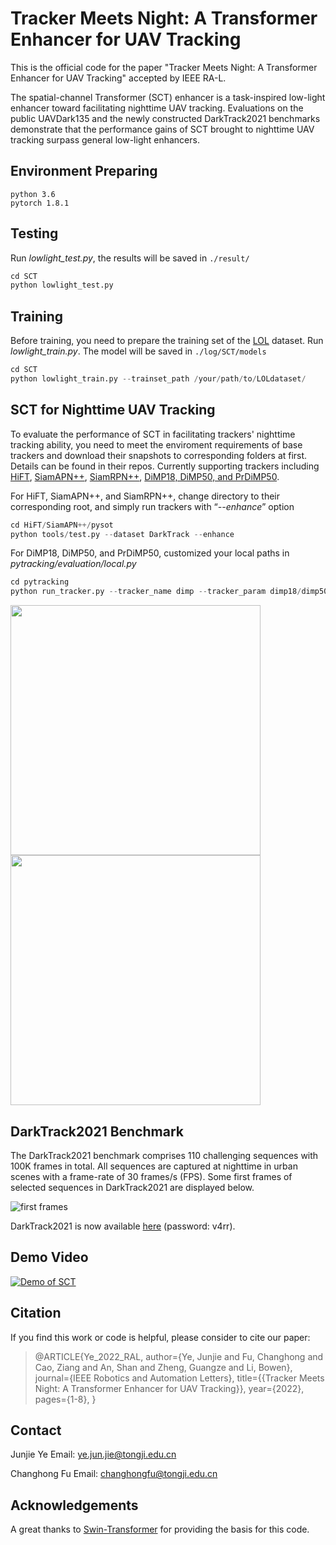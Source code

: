 # Tracker Meets Night: A Transformer Enhancer for UAV Tracking

This is the official code for the paper "Tracker Meets Night: A Transformer Enhancer for UAV Tracking" accepted by IEEE RA-L.

The spatial-channel Transformer (SCT) enhancer is a task-inspired low-light enhancer toward facilitating nighttime UAV tracking. Evaluations on the public UAVDark135 and the newly constructed DarkTrack2021 benchmarks demonstrate that the performance gains of SCT brought to nighttime UAV tracking surpass general low-light enhancers.

## Environment Preparing
```
python 3.6
pytorch 1.8.1
```

## Testing

Run *lowlight_test.py*, the results will be saved in `./result/`
```python
cd SCT
python lowlight_test.py 
```

## Training

Before training, you need to prepare the training set of the [LOL](https://daooshee.github.io/BMVC2018website/) dataset.
Run *lowlight_train.py*. 
The model will be saved in `./log/SCT/models`

```python
cd SCT
python lowlight_train.py --trainset_path /your/path/to/LOLdataset/
```

## SCT for Nighttime UAV Tracking

To evaluate the performance of SCT in facilitating trackers' nighttime tracking ability, you need to meet the enviroment requirements of base trackers and download their snapshots to corresponding folders at first. Details can be found in their repos. Currently supporting trackers including [HiFT](https://github.com/vision4robotics/HiFT), [SiamAPN++](https://github.com/vision4robotics/SiamAPN), [SiamRPN++](https://github.com/STVIR/pysot), [DiMP18, DiMP50, and PrDiMP50](https://github.com/visionml/pytracking).

For HiFT, SiamAPN++, and SiamRPN++, change directory to their corresponding root, and simply run trackers with “*--enhance*” option

```python
cd HiFT/SiamAPN++/pysot
python tools/test.py --dataset DarkTrack --enhance
```

For DiMP18, DiMP50, and PrDiMP50, customized your local paths in *pytracking/evaluation/local.py*

```python
cd pytracking 
python run_tracker.py --tracker_name dimp --tracker_param dimp18/dimp50/prdimp50 --enhance 
```

<img src="https://github.com/vision4robotics/SCT/blob/main/image/UAVDark135.png" width="400"><img src="https://github.com/vision4robotics/SCT/blob/main/image/star_darktrack.png" width="400">


## DarkTrack2021 Benchmark

The DarkTrack2021 benchmark comprises 110 challenging sequences with 100K frames in total. All sequences are captured at nighttime in urban scenes with a frame-rate of 30 frames/s (FPS). Some first frames of selected sequences in DarkTrack2021 are displayed below.

![first frames](https://github.com/vision4robotics/SCT/blob/main/image/frames.png)

DarkTrack2021 is now available [here](https://pan.baidu.com/s/1LQ8MrfGRiW4A_gGWIU2yqQ) (password: v4rr).

## Demo Video

[![Demo of SCT](https://res.cloudinary.com/marcomontalbano/image/upload/v1631463588/video_to_markdown/images/youtube--I1eZnJ_dbfg-c05b58ac6eb4c4700831b2b3070cd403.jpg)](https://youtu.be/I1eZnJ_dbfg "Demo of SCT")

## Citation

If you find this work or code is helpful, please consider to cite our paper:

> @ARTICLE{Ye_2022_RAL,
>   author={Ye, Junjie and Fu, Changhong and Cao, Ziang and An, Shan and Zheng, Guangze and Li, Bowen},
>   journal={IEEE Robotics and Automation Letters}, 
>   title={{Tracker Meets Night: A Transformer Enhancer for UAV Tracking}}, 
>   year={2022},
>   pages={1-8},
>   }

## Contact

Junjie Ye
Email: ye.jun.jie@tongji.edu.cn

Changhong Fu
Email: changhongfu@tongji.edu.cn

## Acknowledgements

A great thanks to [Swin-Transformer](https://github.com/microsoft/Swin-Transformer) for providing the basis for this code.																												